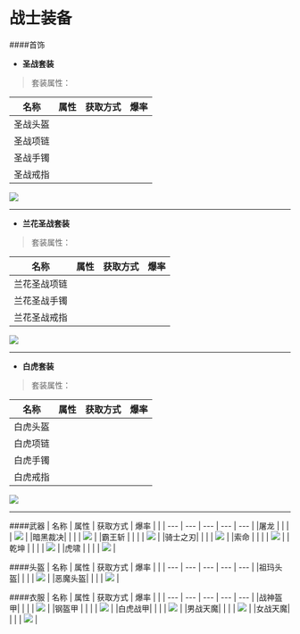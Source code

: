 
# 战士装备
####首饰

* **圣战套装**

> 套装属性：

| 名称 | 属性 | 获取方式 | 爆率 |
| --- | --- | --- | --- |
| 圣战头盔 |  |  |  |
| 圣战项链 |  |  |  |
| 圣战手镯 |  |  |  |
| 圣战戒指 |  |  |  |
![](items/神域套.png)

-------


* **兰花圣战套装**

> 套装属性：

| 名称 | 属性 | 获取方式 | 爆率 |
| --- | --- | --- | --- |
| 兰花圣战项链 |  |  |  |
| 兰花圣战手镯 |  |  |  |
| 兰花圣战戒指 |  |  |  |
![](items/神域套.png)

-------


* **白虎套装**

> 套装属性：

| 名称 | 属性 | 获取方式 | 爆率 |
| --- | --- | --- | --- |
| 白虎头盔 |  |  |  |
| 白虎项链 |  |  |  |
| 白虎手镯 |  |  |  |
| 白虎戒指 |  |  |  |
![](items/神域套.png)

-------

####武器
| 名称 | 属性 | 获取方式 | 爆率 |  |
| --- | --- | --- | --- | --- |
|屠龙   |  |  |   | ![](items/神域套.png)  |
|暗黑裁决|  |  |   | ![](items/神域套.png)  |
|霸王斩  |  |  |  | ![](items/神域套.png)  |
|骑士之刃|  |  |  | ![](items/神域套.png)  |
|索命   |  |  |  | ![](items/神域套.png)  |
|乾坤   |  |  |  | ![](items/神域套.png)  |
|虎啸   |  |  |  | ![](items/神域套.png)  |

####头盔
| 名称 | 属性 | 获取方式 | 爆率 |  |
| --- | --- | --- | --- | --- |
|祖玛头盔|  |  |  | ![](items/神域套.png)  |
|恶魔头盔|  |  |  | ![](items/神域套.png)  | 

####衣服
| 名称 | 属性 | 获取方式 | 爆率 |  |
| --- | --- | --- | --- | --- |
|战神盔甲|  |  |  | ![](items/神域套.png)  |
|钢盔甲  |  |  |  | ![](items/神域套.png)  |
|白虎战甲|  |  |  | ![](items/神域套.png)  |
|男战天魔|  |  |  | ![](items/神域套.png)  |
|女战天魔|  |  |  | ![](items/神域套.png)  |



